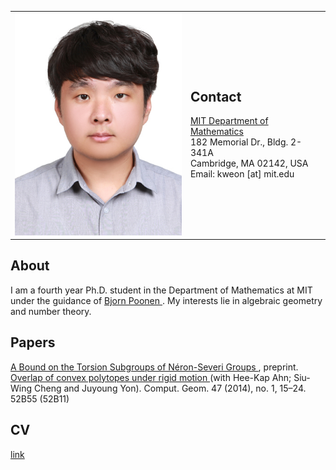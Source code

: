 <table border="0px" cellspacing="0px" cellpadding="0px">
    <td>
        <img src="pics/Pic_02.jpg?raw=true" width="280px" />
    </td>
    <td>
        <h2>Contact</h2>
        <a href="http://math.mit.edu/index.php">
            MIT Department of Mathematics </a><br/>
        182 Memorial Dr., Bldg. 2-341A <br/>
        Cambridge, MA 02142, USA <br/>
Email: kweon [at] mit.edu
    </td>
</table>

## About
I am a fourth year Ph.D. student in the Department of Mathematics at MIT under the guidance of 
<a href="http://www-math.mit.edu/~poonen/">
    Bjorn Poonen
</a>
. My interests lie in algebraic geometry and number theory.

## Papers
<a href="https://arxiv.org/pdf/1902.02753.pdf">
A Bound on the Torsion Subgroups of Néron-Severi Groups
</a>, preprint.

 <a href="https://www.sciencedirect.com/science/article/pii/S0925772113000941">
Overlap of convex polytopes under rigid motion
</a>
(with Hee-Kap Ahn; Siu-Wing Cheng and Juyoung Yon). Comput. Geom. 47 (2014), no. 1, 15–24. 52B55 (52B11)

## CV
[link](https://github.com/kweon7182/kweon7182.github.io/raw/master/files/CV.pdf)
